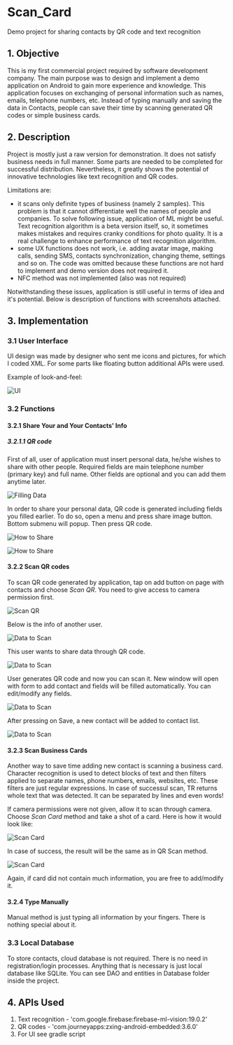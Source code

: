 # Scan_Card
Demo project for sharing contacts by QR code and text recognition

## 1. Objective
This is my first commercial project required by software development company. The main purpose was
to design and implement a demo application on Android to gain more experience and knowledge. This application focuses on
exchanging of personal information such as names, emails, telephone numbers, etc. Instead of typing manually and saving
the data in Contacts, people can save their time by scanning generated QR codes or simple business cards.

## 2. Description
Project is mostly just a raw version for demonstration. It does not satisfy business needs in full manner. Some parts are
needed to be completed for successful distribution. Nevertheless, it greatly shows the potential of innovative technologies
like text recognition and QR codes.

Limitations are:
* it scans only definite types of business (namely 2 samples). This problem is that it cannot differentiate well the names
of people and companies. To solve following issue, application of ML might be useful. Text recognition algorithm is a
beta version itself, so, it sometimes makes mistakes and requires cranky conditions for photo quality. It is a real challenge
to enhance performance of text recognition algorithm.
* some UX functions does not work, i.e. adding avatar image, making calls, sending SMS, contacts synchronization, changing
theme, settings and so on. The code was omitted because these functions are not hard to implement and demo version
does not required it.
* NFC method was not implemented (also was not required)

Notwithstanding these issues, application is still useful in terms of idea and it's potential. Below is description of
functions with screenshots attached.

## 3. Implementation

### 3.1 User Interface
UI design was made by designer who sent me icons and pictures, for which I coded XML. For some parts like floating button
additional APIs were used.

Example of look-and-feel:

![UI](https://github.com/mikyegresl/Scan_Card/blob/master/img/ui_5.jpg)


### 3.2 Functions

#### 3.2.1 Share Your and Your Contacts' Info

##### 3.2.1.1 QR code
First of all, user of application must insert personal data, he/she wishes to share with other people. Required fields are
main telephone number (primary key) and full name. Other fields are optional and you can add them anytime later. 

![Filling Data](https://github.com/mikyegresl/Scan_Card/blob/master/img/ui_0.jpg)

In order
to share your personal data, QR code is generated including fields you filled earlier. To do so, open a menu and press
share image button. Bottom submenu will popup. Then press QR code.

![How to Share](https://github.com/mikyegresl/Scan_Card/blob/master/img/ui_1.jpg)  

![How to Share](https://github.com/mikyegresl/Scan_Card/blob/master/img/share_0.jpg)

#### 3.2.2 Scan QR codes
To scan QR code generated by application, tap on add button on page with contacts and choose *Scan QR*. You need to give
access to camera permission first.

![Scan QR](https://github.com/mikyegresl/Scan_Card/blob/master/img/ui_2.jpg)

Below is the info of another user.

![Data to Scan](https://github.com/mikyegresl/Scan_Card/blob/master/img/scan_qr_0.png)

This user wants to share data through QR code.

![Data to Scan](https://github.com/mikyegresl/Scan_Card/blob/master/img/scan_qr_1.png)

User generates QR code and now you can scan it. New window will open with form to add contact 
and fields will be filled automatically. You can edit/modify any fields.

![Data to Scan](https://github.com/mikyegresl/Scan_Card/blob/master/img/scan_qr_2.jpg)

After pressing on Save, a new contact will be added to contact list.

![Data to Scan](https://github.com/mikyegresl/Scan_Card/blob/master/img/scanning_result.jpg)

#### 3.2.3 Scan Business Cards
Another way to save time adding new contact is scanning a business card. Character recognition is used to detect blocks
of text and then filters applied to separate names, phone numbers, emails, websites, etc. These filters are just regular
expressions. In case of successul scan, TR returns whole text that was detected. It can be separated by lines and even
words!

If camera permissions were not given, allow it to scan through camera. Choose *Scan Card* method and take a shot of a 
card. Here is how it would look like:

![Scan Card](https://github.com/mikyegresl/Scan_Card/blob/master/img/scan_card_1.jpg)

In case of success, the result will be the same as in QR Scan method.

![Scan Card](https://github.com/mikyegresl/Scan_Card/blob/master/img/scan_card_0.jpg)

Again, if card did not contain much information, you are free to add/modify it.

#### 3.2.4 Type Manually
Manual method is just typing all information by your fingers. There is nothing special about it.

### 3.3 Local Database
To store contacts, cloud database is not required. There is no need in registration/login processes. Anything that is 
necessary is just local database like SQLite. You can see DAO and entities in Database folder inside the project.

## 4. APIs Used
1) Text recognition - 'com.google.firebase:firebase-ml-vision:19.0.2'
2) QR codes - 'com.journeyapps:zxing-android-embedded:3.6.0'
3) For UI see gradle script
